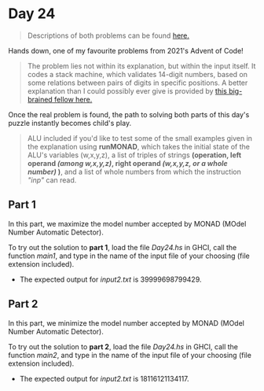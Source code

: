 ﻿# Day 24
>Descriptions of both problems can be found [here.](https://adventofcode.com/2021/day/24)

Hands down, one of my favourite problems from 2021's Advent of Code!

>The problem lies not within its explanation, but within the input itself. It codes a stack machine, which validates 14-digit numbers, based on some relations between pairs of digits in specific positions. A better explanation than I could possibly ever give is provided by [this big-brained fellow here.](https://github.com/kemmel-dev/AdventOfCode2021/blob/master/day24/AoC%20Day%2024.pdf)

Once the real problem is found, the path to solving both parts of this day's puzzle instantly becomes child's play.

> ALU included if you'd like to test some of the small examples given in the explanation using **runMONAD**, which takes the initial state of the ALU's variables (w,x,y,z), a list of triples of strings **(operation, left operand *(among w,x,y,z)*, right operand *(w,x,y,z, or a whole number)* )**, and a list of whole numbers from which the instruction *"inp"* can read.

## Part 1

In this part, we maximize the model number accepted by MONAD (MOdel Number Automatic Detector).

To try out the solution to **part 1**, load the file *Day24.hs* in GHCI, call the function *main1*, and type in the name of the input file of your choosing (file extension included). 
* The expected output for *input2.txt* is 39999698799429.

## Part 2

In this part, we minimize the model number accepted by MONAD (MOdel Number Automatic Detector).

To try out the solution to **part 2**, load the file *Day24.hs* in GHCI, call the function *main2*, and type in the name of the input file of your choosing (file extension included). 
* The expected output for *input2.txt* is 18116121134117.
